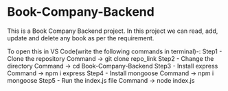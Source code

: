 # Book-Company-Backend

This is a Book Company Backend project.
In this project we can read, add, update and delete any book as per the requirement.

To open this in VS Code(write the following commands in terminal)-:
  Step1 - Clone the repository 
          Command -> git clone repo_link
  Step2 - Change the directory
          Command -> cd Book-Company-Backend
  Step3 - Install express
          Command -> npm i express
  Step4 - Install mongoose
          Command -> npm i mongoose
  Step5 - Run the index.js file
          Command -> node index.js
